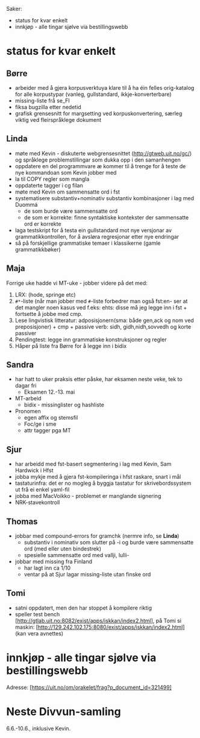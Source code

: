 Saker:
* status for kvar enkelt
* innkjøp - alle tingar sjølve via bestillingswebb

# status for kvar enkelt

## Børre
* arbeider med å gjera korpusverktuya klare til å ha éin felles orig-katalog
  for alle korpustypar (vanleg, gullstandard, ikkje-konverterbare)
* missing-liste frå se_FI
* fiksa bugzilla etter nedetid
* grafisk grensesnitt for margsetting ved korpuskonvertering, særleg viktig ved
  fleirspråklege dokument

## Linda
* møte med Kevin - diskuterte webgrensesnittet (http://gtweb.uit.no/gc/) og
  språklege problemstillingar som dukka opp i den samanhengen
* oppdatere en del programmvare æ kommer til å trenge for å teste de nye
  kommandoan som Kevin jobber med
* la til COPY regler som mangla
* oppdaterte tagger i cg filan
* møte med Kevin om sammensatte ord i fst
* systematisere substantiv+nominativ substantiv kombinasjoner i lag med Duommá
    - de som burde være sammensatte ord
    - de som er korrekte: finne syntaktiske kontekster der sammensatte ord er
   korrekte
* laga testskript for å testa ein gullstandard mot nye versjonar av
  grammatikkontrollen, for å avsløra regresjonar etter nye endringar
* så på forskjellige grammatiske temaer i klassikerne (gamle grammatikkbøker)

## Maja
Forrige uke hadde vi MT-uke - jobber videre på det med:
1. LRX: (hode, springe etc)
1. `#*`-liste (når man jobber med `#`-liste forbedrer man også fst:en- ser at
  det mangler noen kasus ved f.eks: ehts: disse må jeg legge inn i fst +
  fortsette å jobbe med cmp. 
1. Lese lingvistisk litteratur: adposisjonern(sma: både gen,ack og nom ved
  preposisjoner) + cmp + passive verb: sidh, gidh,nidh,sovvedh og korte passiver
1. Pendingtest: legge inn grammatiske konstruksjoner og regler
1. Håper på liste fra Børre for å legge inn i bidix

## Sandra
* har hatt to uker praksis etter påske, har eksamen neste veke, tek to dagar fri
    - Eksamen 12.-13. mai
* MT-arbeid
    - bidix - missinglister og hashliste
* Pronomen
    - egen affix og stemsfil
    - Foc/ge i sme
    - attr tagger pga MT

## Sjur
* har arbeidd med fst-basert segmentering i lag med Kevin, Sam Hardwick i Hfst
* jobba mykje med å gjera fst-kompileringa i hfst raskare, snart i mål
* tastaturinfra: det er no mogleg å byggja tastatur for skrivebordssystem ut frå
  ei enkel yaml-fil
* jobba med MacVoikko - problemet er manglande signering
* NRK-stavekontroll

## Thomas
* jobbar med compound-errors for gramchk (nermre info, se **Linda**)
    - substantiv i nominativ som slutter på -i og burde være sammensatte ord (med
   eller uten bindestrek)
    - spesielle sammensatte ord med vallji, lulli- 
* jobbar med missing fra Finland
    - har lagt inn ca 1/10
    - ventar på at Sjur lagar missing-liste utan finske ord

## Tomi
* satni oppdatert, men den har stoppet å kompilere riktig
* speller test bench [http://gtlab.uit.no:8082/exist/apps/iskkan/index2.html],
  på Tomi si maskin: [http://129.242.102.175:8080/exist/apps/iskkan/index2.html]
  (kan vera avnettes)

# innkjøp - alle tingar sjølve via bestillingswebb
Adresse: [https://uit.no/om/orakelet/frag?p_document_id=321499]

# Neste Divvun-samling

6.6.-10.6., inklusive Kevin.
